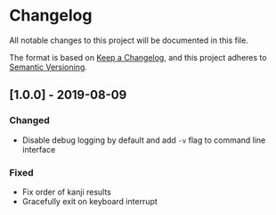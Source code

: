 # Changelog
All notable changes to this project will be documented in this file.

The format is based on [Keep a Changelog](https://keepachangelog.com/en/1.0.0/),
and this project adheres to [Semantic Versioning](https://semver.org/spec/v2.0.0.html).

## [1.0.0] - 2019-08-09

### Changed

* Disable debug logging by default and add ``-v`` flag to command line interface

### Fixed

* Fix order of kanji results
* Gracefully exit on keyboard interrupt

